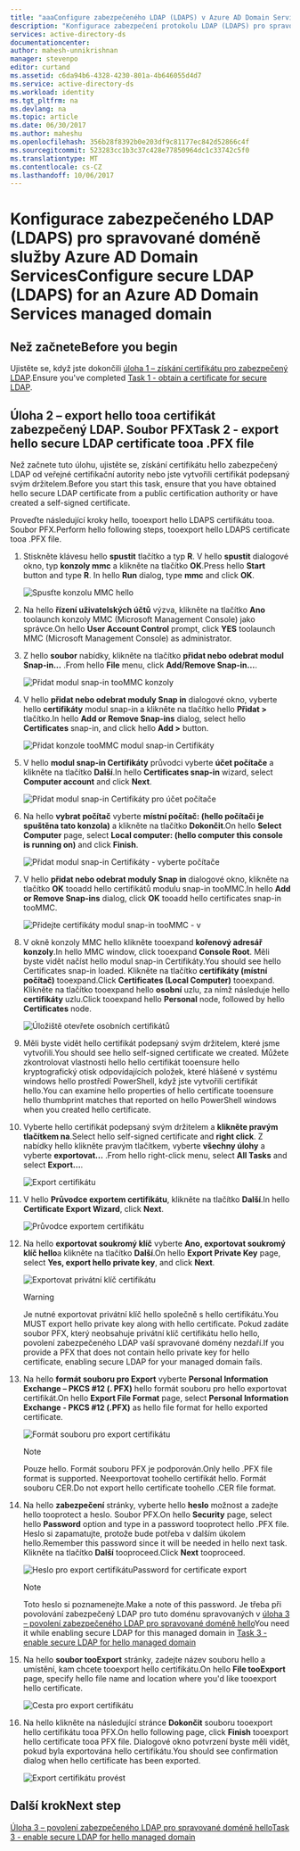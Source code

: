 ```yaml
---
title: "aaaConfigure zabezpečeného LDAP (LDAPS) v Azure AD Domain Services | Microsoft Docs"
description: "Konfigurace zabezpečení protokolu LDAP (LDAPS) pro spravované doméně služby Azure AD Domain Services"
services: active-directory-ds
documentationcenter: 
author: mahesh-unnikrishnan
manager: stevenpo
editor: curtand
ms.assetid: c6da94b6-4328-4230-801a-4b646055d4d7
ms.service: active-directory-ds
ms.workload: identity
ms.tgt_pltfrm: na
ms.devlang: na
ms.topic: article
ms.date: 06/30/2017
ms.author: maheshu
ms.openlocfilehash: 356b28f8392b0e203df9c81177ec842d52866c4f
ms.sourcegitcommit: 523283cc1b3c37c428e77850964dc1c33742c5f0
ms.translationtype: MT
ms.contentlocale: cs-CZ
ms.lasthandoff: 10/06/2017
---
```

# <a name="configure-secure-ldap-ldaps-for-an-azure-ad-domain-services-managed-domain"></a><span data-ttu-id="b3f48-103">Konfigurace zabezpečeného LDAP (LDAPS) pro spravované doméně služby Azure AD Domain Services</span><span class="sxs-lookup"><span data-stu-id="b3f48-103">Configure secure LDAP (LDAPS) for an Azure AD Domain Services managed domain</span></span>

## <a name="before-you-begin"></a><span data-ttu-id="b3f48-104">Než začnete</span><span class="sxs-lookup"><span data-stu-id="b3f48-104">Before you begin</span></span>
<span data-ttu-id="b3f48-105">Ujistěte se, když jste dokončili [úloha 1 – získání certifikátu pro zabezpečený LDAP](active-directory-ds-admin-guide-configure-secure-ldap.md).</span><span class="sxs-lookup"><span data-stu-id="b3f48-105">Ensure you've completed [Task 1 - obtain a certificate for secure LDAP](active-directory-ds-admin-guide-configure-secure-ldap.md).</span></span>


## <a name="task-2---export-hello-secure-ldap-certificate-tooa-pfx-file"></a><span data-ttu-id="b3f48-106">Úloha 2 – export hello tooa certifikát zabezpečený LDAP. Soubor PFX</span><span class="sxs-lookup"><span data-stu-id="b3f48-106">Task 2 - export hello secure LDAP certificate tooa .PFX file</span></span>
<span data-ttu-id="b3f48-107">Než začnete tuto úlohu, ujistěte se, získání certifikátu hello zabezpečený LDAP od veřejné certifikační autority nebo jste vytvořili certifikát podepsaný svým držitelem.</span><span class="sxs-lookup"><span data-stu-id="b3f48-107">Before you start this task, ensure that you have obtained hello secure LDAP certificate from a public certification authority or have created a self-signed certificate.</span></span>

<span data-ttu-id="b3f48-108">Proveďte následující kroky hello, tooexport hello LDAPS certifikátu tooa. Soubor PFX.</span><span class="sxs-lookup"><span data-stu-id="b3f48-108">Perform hello following steps, tooexport hello LDAPS certificate tooa .PFX file.</span></span>

1. <span data-ttu-id="b3f48-109">Stiskněte klávesu hello **spustit** tlačítko a typ **R**. V hello **spustit** dialogové okno, typ **konzoly mmc** a klikněte na tlačítko **OK**.</span><span class="sxs-lookup"><span data-stu-id="b3f48-109">Press hello **Start** button and type **R**. In hello **Run** dialog, type **mmc** and click **OK**.</span></span>

    ![Spusťte konzolu MMC hello](./media/active-directory-domain-services-admin-guide/secure-ldap-start-run.png)
2. <span data-ttu-id="b3f48-111">Na hello **řízení uživatelských účtů** výzva, klikněte na tlačítko **Ano** toolaunch konzoly MMC (Microsoft Management Console) jako správce.</span><span class="sxs-lookup"><span data-stu-id="b3f48-111">On hello **User Account Control** prompt, click **YES** toolaunch MMC (Microsoft Management Console) as administrator.</span></span>
3. <span data-ttu-id="b3f48-112">Z hello **soubor** nabídky, klikněte na tlačítko **přidat nebo odebrat modul Snap-in...** .</span><span class="sxs-lookup"><span data-stu-id="b3f48-112">From hello **File** menu, click **Add/Remove Snap-in...**.</span></span>

    ![Přidat modul snap-in tooMMC konzoly](./media/active-directory-domain-services-admin-guide/secure-ldap-add-snapin.png)
4. <span data-ttu-id="b3f48-114">V hello **přidat nebo odebrat moduly Snap in** dialogové okno, vyberte hello **certifikáty** modul snap-in a klikněte na tlačítko hello **Přidat >** tlačítko.</span><span class="sxs-lookup"><span data-stu-id="b3f48-114">In hello **Add or Remove Snap-ins** dialog, select hello **Certificates** snap-in, and click hello **Add >** button.</span></span>

    ![Přidat konzole tooMMC modul snap-in Certifikáty](./media/active-directory-domain-services-admin-guide/secure-ldap-add-certificates-snapin.png)
5. <span data-ttu-id="b3f48-116">V hello **modul snap-in Certifikáty** průvodci vyberte **účet počítače** a klikněte na tlačítko **Další**.</span><span class="sxs-lookup"><span data-stu-id="b3f48-116">In hello **Certificates snap-in** wizard, select **Computer account** and click **Next**.</span></span>

    ![Přidat modul snap-in Certifikáty pro účet počítače](./media/active-directory-domain-services-admin-guide/secure-ldap-add-certificates-computer-account.png)
6. <span data-ttu-id="b3f48-118">Na hello **vybrat počítač** vyberte **místní počítač: (hello počítači je spuštěna tato konzola)** a klikněte na tlačítko **Dokončit**.</span><span class="sxs-lookup"><span data-stu-id="b3f48-118">On hello **Select Computer** page, select **Local computer: (hello computer this console is running on)** and click **Finish**.</span></span>

    ![Přidat modul snap-in Certifikáty - vyberte počítače](./media/active-directory-domain-services-admin-guide/secure-ldap-add-certificates-local-computer.png)
7. <span data-ttu-id="b3f48-120">V hello **přidat nebo odebrat moduly Snap in** dialogové okno, klikněte na tlačítko **OK** tooadd hello certifikátů modulu snap-in tooMMC.</span><span class="sxs-lookup"><span data-stu-id="b3f48-120">In hello **Add or Remove Snap-ins** dialog, click **OK** tooadd hello certificates snap-in tooMMC.</span></span>

    ![Přidejte certifikáty modul snap-in tooMMC - v](./media/active-directory-domain-services-admin-guide/secure-ldap-add-certificates-snapin-done.png)
8. <span data-ttu-id="b3f48-122">V okně konzoly MMC hello klikněte tooexpand **kořenový adresář konzoly**.</span><span class="sxs-lookup"><span data-stu-id="b3f48-122">In hello MMC window, click tooexpand **Console Root**.</span></span> <span data-ttu-id="b3f48-123">Měli byste vidět načíst hello modul snap-in Certifikáty.</span><span class="sxs-lookup"><span data-stu-id="b3f48-123">You should see hello Certificates snap-in loaded.</span></span> <span data-ttu-id="b3f48-124">Klikněte na tlačítko **certifikáty (místní počítač)** tooexpand.</span><span class="sxs-lookup"><span data-stu-id="b3f48-124">Click **Certificates (Local Computer)** tooexpand.</span></span> <span data-ttu-id="b3f48-125">Klikněte na tlačítko tooexpand hello **osobní** uzlu, za nímž následuje hello **certifikáty** uzlu.</span><span class="sxs-lookup"><span data-stu-id="b3f48-125">Click tooexpand hello **Personal** node, followed by hello **Certificates** node.</span></span>

    ![Úložiště otevřete osobních certifikátů](./media/active-directory-domain-services-admin-guide/secure-ldap-open-personal-store.png)
9. <span data-ttu-id="b3f48-127">Měli byste vidět hello certifikát podepsaný svým držitelem, které jsme vytvořili.</span><span class="sxs-lookup"><span data-stu-id="b3f48-127">You should see hello self-signed certificate we created.</span></span> <span data-ttu-id="b3f48-128">Můžete zkontrolovat vlastnosti hello hello certifikát tooensure hello kryptografický otisk odpovídajících položek, které hlášené v systému windows hello prostředí PowerShell, když jste vytvořili certifikát hello.</span><span class="sxs-lookup"><span data-stu-id="b3f48-128">You can examine hello properties of hello certificate tooensure hello thumbprint matches that reported on hello PowerShell windows when you created hello certificate.</span></span>
10. <span data-ttu-id="b3f48-129">Vyberte hello certifikát podepsaný svým držitelem a **klikněte pravým tlačítkem na**.</span><span class="sxs-lookup"><span data-stu-id="b3f48-129">Select hello self-signed certificate and **right click**.</span></span> <span data-ttu-id="b3f48-130">Z nabídky hello klikněte pravým tlačítkem, vyberte **všechny úlohy** a vyberte **exportovat...** .</span><span class="sxs-lookup"><span data-stu-id="b3f48-130">From hello right-click menu, select **All Tasks** and select **Export...**.</span></span>

    ![Export certifikátu](./media/active-directory-domain-services-admin-guide/secure-ldap-export-cert.png)
11. <span data-ttu-id="b3f48-132">V hello **Průvodce exportem certifikátu**, klikněte na tlačítko **Další**.</span><span class="sxs-lookup"><span data-stu-id="b3f48-132">In hello **Certificate Export Wizard**, click **Next**.</span></span>

    ![Průvodce exportem certifikátu](./media/active-directory-domain-services-admin-guide/secure-ldap-export-cert-wizard.png)
12. <span data-ttu-id="b3f48-134">Na hello **exportovat soukromý klíč** vyberte **Ano, exportovat soukromý klíč hello**a klikněte na tlačítko **Další**.</span><span class="sxs-lookup"><span data-stu-id="b3f48-134">On hello **Export Private Key** page, select **Yes, export hello private key**, and click **Next**.</span></span>

    ![Exportovat privátní klíč certifikátu](./media/active-directory-domain-services-admin-guide/secure-ldap-export-private-key.png)

    > [!WARNING]
    > <span data-ttu-id="b3f48-136">Je nutné exportovat privátní klíč hello společně s hello certifikátu.</span><span class="sxs-lookup"><span data-stu-id="b3f48-136">You MUST export hello private key along with hello certificate.</span></span> <span data-ttu-id="b3f48-137">Pokud zadáte soubor PFX, který neobsahuje privátní klíč certifikátu hello hello, povolení zabezpečeného LDAP vaší spravované domény nezdaří.</span><span class="sxs-lookup"><span data-stu-id="b3f48-137">If you provide a PFX that does not contain hello private key for hello certificate, enabling secure LDAP for your managed domain fails.</span></span>
    >
    >
13. <span data-ttu-id="b3f48-138">Na hello **formát souboru pro Export** vyberte **Personal Information Exchange – PKCS #12 (. PFX)** hello formát souboru pro hello exportovat certifikát.</span><span class="sxs-lookup"><span data-stu-id="b3f48-138">On hello **Export File Format** page, select **Personal Information Exchange - PKCS #12 (.PFX)** as hello file format for hello exported certificate.</span></span>

    ![Formát souboru pro export certifikátu](./media/active-directory-domain-services-admin-guide/secure-ldap-export-to-pfx.png)

    > [!NOTE]
    > <span data-ttu-id="b3f48-140">Pouze hello. Formát souboru PFX je podporován.</span><span class="sxs-lookup"><span data-stu-id="b3f48-140">Only hello .PFX file format is supported.</span></span> <span data-ttu-id="b3f48-141">Neexportovat toohello certifikát hello. Formát souboru CER.</span><span class="sxs-lookup"><span data-stu-id="b3f48-141">Do not export hello certificate toohello .CER file format.</span></span>
    >
    >
14. <span data-ttu-id="b3f48-142">Na hello **zabezpečení** stránky, vyberte hello **heslo** možnost a zadejte hello tooprotect a heslo. Soubor PFX.</span><span class="sxs-lookup"><span data-stu-id="b3f48-142">On hello **Security** page, select hello **Password** option and type in a password tooprotect hello .PFX file.</span></span> <span data-ttu-id="b3f48-143">Heslo si zapamatujte, protože bude potřeba v dalším úkolem hello.</span><span class="sxs-lookup"><span data-stu-id="b3f48-143">Remember this password since it will be needed in hello next task.</span></span> <span data-ttu-id="b3f48-144">Klikněte na tlačítko **Další** tooproceed.</span><span class="sxs-lookup"><span data-stu-id="b3f48-144">Click **Next** tooproceed.</span></span>

    ![<span data-ttu-id="b3f48-145">Heslo pro export certifikátu</span><span class="sxs-lookup"><span data-stu-id="b3f48-145">Password for certificate export</span></span> ](./media/active-directory-domain-services-admin-guide/secure-ldap-export-select-password.png)

    > [!NOTE]
    > <span data-ttu-id="b3f48-146">Toto heslo si poznamenejte.</span><span class="sxs-lookup"><span data-stu-id="b3f48-146">Make a note of this password.</span></span> <span data-ttu-id="b3f48-147">Je třeba při povolování zabezpečený LDAP pro tuto doménu spravovaných v [úloha 3 – povolení zabezpečeného LDAP pro spravované doméně hello](active-directory-ds-admin-guide-configure-secure-ldap-enable-ldaps.md)</span><span class="sxs-lookup"><span data-stu-id="b3f48-147">You need it while enabling secure LDAP for this managed domain in [Task 3 - enable secure LDAP for hello managed domain](active-directory-ds-admin-guide-configure-secure-ldap-enable-ldaps.md)</span></span>
    >
    >
15. <span data-ttu-id="b3f48-148">Na hello **soubor tooExport** stránky, zadejte název souboru hello a umístění, kam chcete tooexport hello certifikátu.</span><span class="sxs-lookup"><span data-stu-id="b3f48-148">On hello **File tooExport** page, specify hello file name and location where you'd like tooexport hello certificate.</span></span>

    ![Cesta pro export certifikátu](./media/active-directory-domain-services-admin-guide/secure-ldap-export-select-path.png)
16. <span data-ttu-id="b3f48-150">Na hello klikněte na následující stránce **Dokončit** souboru tooexport hello certifikátu tooa PFX.</span><span class="sxs-lookup"><span data-stu-id="b3f48-150">On hello following page, click **Finish** tooexport hello certificate tooa PFX file.</span></span> <span data-ttu-id="b3f48-151">Dialogové okno potvrzení byste měli vidět, pokud byla exportována hello certifikátu.</span><span class="sxs-lookup"><span data-stu-id="b3f48-151">You should see confirmation dialog when hello certificate has been exported.</span></span>

    ![Export certifikátu provést](./media/active-directory-domain-services-admin-guide/secure-ldap-exported-as-pfx.png)


## <a name="next-step"></a><span data-ttu-id="b3f48-153">Další krok</span><span class="sxs-lookup"><span data-stu-id="b3f48-153">Next step</span></span>
[<span data-ttu-id="b3f48-154">Úloha 3 – povolení zabezpečeného LDAP pro spravované doméně hello</span><span class="sxs-lookup"><span data-stu-id="b3f48-154">Task 3 - enable secure LDAP for hello managed domain</span></span>](active-directory-ds-admin-guide-configure-secure-ldap-enable-ldaps.md)
